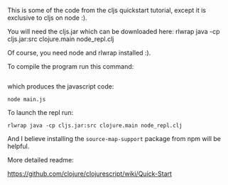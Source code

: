
This is some of the code from the cljs quickstart tutorial, except it is exclusive to cljs on node :).

You will need the cljs.jar which can be downloaded here: rlwrap java -cp cljs.jar:src clojure.main node_repl.clj

Of course, you need node and rlwrap installed :).

To compile the program run this command:

```java -cp cljs.jar:src clojure.main node.clj
```


which produces the javascript code:

```node main.js```


To launch the repl run:

```rlwrap java -cp cljs.jar:src clojure.main node_repl.clj```


And I believe installing the `source-map-support` package from npm will be helpful.


More detailed readme:

https://github.com/clojure/clojurescript/wiki/Quick-Start 







